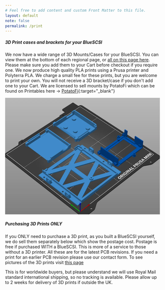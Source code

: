 ```yaml
---
# Feel free to add content and custom Front Matter to this file.
layout: default
note: false
permalink: /print
---
```


##### 3D Print cases and brackets for your BlueSCSI

We now have a wide range of 3D Mounts/Cases for your BlueSCSI. You can view them at the bottom of each regional page, or [all on this page here](/3dprints). Please make sure you add them to your Cart before checkout if you require one. We now produce high quality PLA prints using a Prusa printer and Polyterra PLA. We charge a small fee for these prints, but you are welcome to print your own. You will not receive a 3D bracket/case if you don't add one to your Cart. We are licensed to sell mounts by PotatoFi which can be found on Printables here → [PotatoFi](https://www.printables.com/@PotatoFi){:target="_blank"}

  <p class="lead text-center">
    <img src="/assets/img/3dprints.webp" class="img-thumbnail" alt="3d prints">
  </p>

##### Purchasing 3D Prints ONLY
If you ONLY need to purchase a 3D print, as you built a BlueSCSI yourself, we do sell them separately below which show the postage cost. Postage is free if purchased WITH a BlueSCSI. This is more of a service to those without a 3D printer. All these are for the latest PCB revisions. If you need a print for an earlier PCB revision please use our contact form. To see pictures of the 3D prints visit [this page](/3dprints)

This is for worldwide buyers, but please understand we will use Royal Mail standard international shipping, so no tracking is available. Please allow up to 2 weeks for delivery of 3D prints if outside the UK.

<script src="https://www.paypal.com/sdk/js?client-id=BAA1UwyMt5PZyPVDP3S3w-2dZmyOKNDldr7tcA6OLDT7vRyrmAjEgpOxBBVVPPuRgzY1r0afn93Liq4ccQ&components=hosted-buttons&disable-funding=venmo&currency=GBP"></script>
<div id="paypal-container-B34PV8F94KUKW"></div>
<script>
  paypal.HostedButtons({
    hostedButtonId: "B34PV8F94KUKW",
  }).render("#paypal-container-B34PV8F94KUKW")
</script>